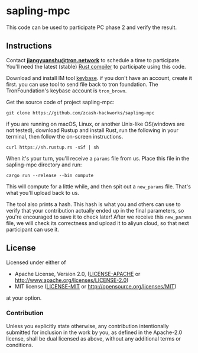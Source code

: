 # sapling-mpc

This code can be used to participate PC phase 2 and verify the result.

## Instructions

Contact **jiangyuanshu@tron.network** to schedule a time to participate. You'll need the latest (stable) [Rust compiler](https://www.rust-lang.org/) to participate using this code.

Download and install IM tool [keybase](https://keybase.io/). if you don't have an account, create it first. you can use tool to send file back to tron foundation. The TronFoundation's keybase account is `tron_brown`.

Get the source code of project sapling-mpc:

```
git clone https://github.com/zcash-hackworks/sapling-mpc
```
if you are running on macOS, Linux, or another Unix-like OS(windows are not tested), download Rustup and install Rust, run the following in your terminal, then follow the on-screen instructions.
                                                            
```
curl https://sh.rustup.rs -sSf | sh
```

When it's your turn, you'll receive a `params` file from us. Place this file in the sapling-mpc directory and run:

```
cargo run --release --bin compute
```

This will compute for a little while, and then spit out a `new_params` file. That's what you'll upload back to us.

The tool also prints a hash. This hash is what you and others can use to verify that your contribution actually ended up in the final parameters, so you're encouraged to save it to check later! 
After we receive this `new_params` file, we will check its correctness and upload it to aliyun cloud, so that next participant can use it.

## License

Licensed under either of

 * Apache License, Version 2.0, ([LICENSE-APACHE](LICENSE-APACHE) or http://www.apache.org/licenses/LICENSE-2.0)
 * MIT license ([LICENSE-MIT](LICENSE-MIT) or http://opensource.org/licenses/MIT)

at your option.

### Contribution

Unless you explicitly state otherwise, any contribution intentionally
submitted for inclusion in the work by you, as defined in the Apache-2.0
license, shall be dual licensed as above, without any additional terms or
conditions.
